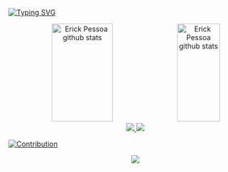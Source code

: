 
<!-- INFORMAÇÕES AUTOMATICAS-->
[![Typing SVG](https://readme-typing-svg.herokuapp.com/?color=808080&size=35&center=true&vCenter=true&width=1000&lines=Olá,+meu+nome+é+Erick+Pessoa;Tenho+27+anos;Moro+em+João+Pessoa,+PB;Formado+em+Análise+e+Desenvolvimento+de+Sistema;Bem+Vindo!!+:%29)](https://git.io/typing-svg)


<!-- INFORMAÇÕES DAS MINHAS SKILL(HABILIDADES)-->
<div align="center">  
  <img width="49%" height="195px" src="https://github-readme-stats.vercel.app/api?username=erick-pessoa&theme=radical&show_icons=true&icon_color=F8F8FF&text_color=F8F8FF" alt="Erick Pessoa github stats" /> 
  
  <img width="41%" height="195px" src="https://github-readme-stats.vercel.app/api/top-langs/?username=erick-pessoa&layout=compact&show_icons=true&theme=radical" alt="Erick Pessoa github stats"/>
</div>


<!-- REDES SOCIAIS-->
<div align="center" >  
<a href="https://www.instagram.com/erickpessoapinto/" target="_blank"><img src="https://img.shields.io/badge/-Instagram-%23E4405F?style=for-the-badge&logo=instagram&logoColor=white"</a>
<a href="https://api.whatsapp.com/send?phone=5583998824820" target="_blank"><img src="https://img.shields.io/badge/-Whatsapp-34af23?style=for-the-badge&logo=Whatsapp&logoColor=white"</a>  
</div> 


<!-- GRÁFICO DOS COMMITS-->
![Contribution](https://activity-graph.herokuapp.com/graph?username=erick-pessoa&theme=gotham&hide_border=true&area=true)


<!-- TROFÉU-->
<p align="center">
  <img src="https://github-profile-trophy.vercel.app/?username=erick-pessoa&theme=dracula&row=2&no-bg=true&column=3&margin-w=15&margin-h=15" />
</p>

